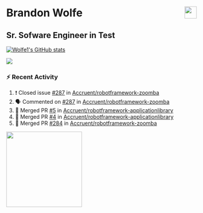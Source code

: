 Brandon Wolfe <a href="https://www.linkedin.com/in/brandon-wolfe1" target="_blank" rel="noreferrer"><img src="https://raw.githubusercontent.com/danielcranney/readme-generator/main/public/icons/socials/linkedin.svg" width="32" height="32" align="right"/></a>
==============================
Sr. Sofware Engineer in Test
-----------------------------

<p align="left"><a href="http://www.github.com/Wolfe1"><img src="https://github-readme-stats.vercel.app/api?username=Wolfe1&show_icons=true&hide=&count_private=true&title_color=0891b2&text_color=ffffff&icon_color=0891b2&bg_color=1c1917&hide_border=true&show_icons=true" alt="Wolfe1's GitHub stats" /></a></p>
<p align="left"><a href="http://www.github.com/Wolfe1"><img src="https://github-readme-streak-stats.herokuapp.com/?user=Wolfe1&stroke=ffffff&background=1c1917&ring=0891b2&fire=0891b2&currStreakNum=ffffff&currStreakLabel=0891b2&sideNums=ffffff&sideLabels=ffffff&dates=ffffff&hide_border=true" /></a></p>

### :zap: Recent Activity
<!--START_SECTION:activity-->
1. ❗️ Closed issue [#287](https://github.com/Accruent/robotframework-zoomba/issues/287) in [Accruent/robotframework-zoomba](https://github.com/Accruent/robotframework-zoomba)
2. 🗣 Commented on [#287](https://github.com/Accruent/robotframework-zoomba/issues/287) in [Accruent/robotframework-zoomba](https://github.com/Accruent/robotframework-zoomba)
3. 🎉 Merged PR [#5](https://github.com/Accruent/robotframework-applicationlibrary/pull/5) in [Accruent/robotframework-applicationlibrary](https://github.com/Accruent/robotframework-applicationlibrary)
4. 🎉 Merged PR [#4](https://github.com/Accruent/robotframework-applicationlibrary/pull/4) in [Accruent/robotframework-applicationlibrary](https://github.com/Accruent/robotframework-applicationlibrary)
5. 🎉 Merged PR [#284](https://github.com/Accruent/robotframework-zoomba/pull/284) in [Accruent/robotframework-zoomba](https://github.com/Accruent/robotframework-zoomba)
<!--END_SECTION:activity-->

<a href="https://www.buymeacoffee.com/wolfe"><img src="https://cdn.buymeacoffee.com/buttons/v2/default-yellow.png" width="200" /></a>

